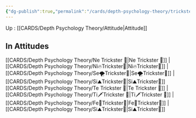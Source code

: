 ```yaml
---
{"dg-publish":true,"permalink":"/cards/depth-psychology-theory/trickster/","noteIcon":"","created":"2022-12-31T00:59:13.583+01:00","updated":"2023-04-20T21:47:08.985+02:00"}
---
```


Up : [[CARDS/Depth Psychology Theory/Attitude\|Attitude]]

## In Attitudes
[[CARDS/Depth Psychology Theory/Ne Trickster 🤡\|Ne Trickster 🤡]] | [[CARDS/Depth Psychology Theory/Ni🔥Trickster🤡\|Ni🔥Trickster🤡]] | [[CARDS/Depth Psychology Theory/Se🌪️Trickster🤡\|Se🌪️Trickster🤡]] | [[CARDS/Depth Psychology Theory/Si⛰️Trickster🤡\|Si⛰️Trickster🤡]]
[[CARDS/Depth Psychology Theory/Te Trickster 🤡\|Te Trickster 🤡]] | [[CARDS/Depth Psychology Theory/Ti🗡️Trickster 🤡\|Ti🗡️Trickster 🤡]] | [[CARDS/Depth Psychology Theory/Fe💉Trickster🤡\|Fe💉Trickster🤡]] | [[CARDS/Depth Psychology Theory/Si⛰️Trickster🤡\|Si⛰️Trickster🤡]]